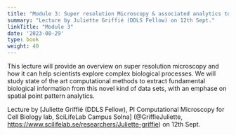 ```yaml
---
title: "Module 3: Super resolution Microscopy & associated analytics to investigate Auto Immune Diseases"
summary: "Lecture by Juliette Griffié (DDLS Fellow) on 12th Sept."
linkTitle: "Module 3"
date: '2023-08-29'
type: book
weight: 40
---
```


This lecture will provide an overview on super resolution microscopy and how it can help scientists explore complex biological processes. 
We will study state of the art computational methods to extract fundamental biological information from this novel kind of data sets, with an emphase on spatial point pattern analytics.

Lecture by [Juliette Griffié (DDLS Fellow), PI Computational Microscopy for Cell Biology lab, SciLifeLab Campus Solna]
(@GriffieJuliette, https://www.scilifelab.se/researchers/Juliette-griffie) on 12th Sept.
